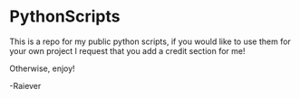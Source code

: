 # PythonScripts
This is a repo for my public python scripts, if you would like to use them for your own project I request that you add a credit section for me! 

Otherwise, enjoy!

-Raiever
